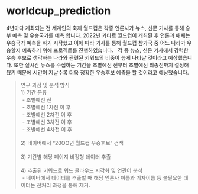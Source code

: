 # worldcup_prediction

4년마다 계최되는 전 세계인의 축제 월드컵은 각종 언론사가 뉴스, 신문 기사를 통해 승부 예측 및 우승국가를 예측 합니다. 
2022년 카타르 월드컵이 개최된 후 언론과 매체는 우승국가 예측을 하기 시작했고 이에 따라 기사를 통해 월드컵 참가국 중 어느 나라가 우승할지 예측하기 위해 프로젝트를 진행하였습니다.
 
각 종 뉴스, 신문 기사에서 강력한 우승 후보로 생각하는 나라와 관련된 키워드의 비중이 높게 나타날 것이라고 예상했습니다. 
또한 실시간 뉴스를 수집하는 기간을 조별예선 전부터 조별예선 최종전까지 설정해뒀기 때문에 시간이 지날수록 더욱 정확한 우승후보 예측을 할 것이라고 예상했습니다.
 
> 연구 과정 및 분석 방식
 
><br>1) 기간 분류
  <br> - 조별예선 전
  <br> - 조별예선 1차전 이 후
  <br> - 조별예선 2차전 이 후
  <br> - 조별예선 3차전 이 후
  <br> - 조별예선 4차전 이 후
  <br> 
><br>2) 네이버에서 “20OO년 월드컵 우승후보” 검색
 <br> 
><br>3) 기간별 해당 페이지 비정형 데이터 추출
 <br> 
><br>4) 추출된 키워드로 워드 클라우드 시각화 및 연관어 분석
 <br> - 네이버에서 데이터를 추출할 때 해당 언론사 이름과 기자이름 등 불필요한 데이터는 전처리 과정을 통해 제거.
